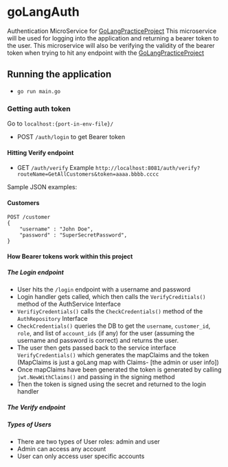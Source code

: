 # goLangAuth
Authentication MicroService for [GoLangPracticeProject](https://github.com/jesserahman/goLangPracticeProject)
This microservice will be used for logging into the application and returning a bearer token to the user.
This microservice will also be verifying the validity of the bearer token when trying to hit any endpoint with the [GoLangPracticeProject](https://github.com/jesserahman/goLangPracticeProject)

## Running the application
- `go run main.go`

### Getting auth token
Go to `localhost:{port-in-env-file}/`

- POST `/auth/login` to get Bearer token

#### Hitting Verify endpoint 
- GET `/auth/verify`
Example `http://localhost:8081/auth/verify?routeName=GetAllCustomers&token=aaaa.bbbb.cccc`

Sample JSON examples:
<h4> Customers </h4>

``` 
POST /customer
{
    "username" : "John Doe",
    "password" : "SuperSecretPassword",
}
```

#### How Bearer tokens work within this project

##### The Login endpoint
- User hits the `/login` endpoint with a username and password
- Login handler gets called, which then calls the `VerifyCreditials()` method of the AuthService Interface
- `VerifiyCredentials()` calls the `CheckCredentials()` method of the `AuthRepository` Interface 
- `CheckCredentials()` queries the DB to get the `username`, `customer_id`, `role`, and list of `account_ids` (if any) for the user (assuming the username and password is correct) and returns the user.
- The user then gets passed back to the service interface `VerifyCredentials()` which generates the mapClaims and the token (MapClaims is just a goLang map with Claims- [the admin or user info])
- Once mapClaims have been generated the token is generated by calling `jwt.NewWithClaims()` and passing in the signing method
- Then the token is signed using the secret and returned to the login handler

##### The Verify endpoint



##### Types of Users
- There are two types of User roles: admin and user
- Admin can access any account
- User can only access user specific accounts 


